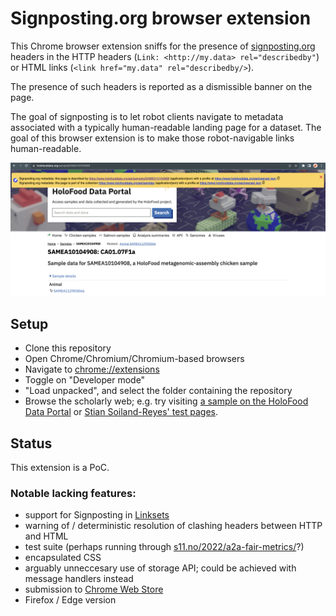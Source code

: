 # Signposting.org browser extension

This Chrome browser extension sniffs for the presence of [signposting.org](https://signposting.org) headers in the HTTP headers (`Link: <http://my.data> rel="describedby"`) or HTML links (`<link href="my.data" rel="describedby/>`).

The presence of such headers is reported as a dismissible banner on the page.

The goal of signposting is to let robot clients navigate to metadata associated with a typically human-readable landing page for a dataset.
The goal of this browser extension is to make those robot-navigable links human-readable.

![Screenshot of a scientific landing page with signposting headers detected](example.png)

## Setup
* Clone this repository
* Open Chrome/Chromium/Chromium-based browsers
* Navigate to [chrome://extensions](chrome://extensions)
* Toggle on "Developer mode"
* "Load unpacked", and select the folder containing the repository
* Browse the scholarly web; e.g. try visiting [a sample on the HoloFood Data Portal](https://www.holofooddata.org/sample/SAMEA10104908) or [Stian Soiland-Reyes' test pages](https://s11.no/2022/a2a-fair-metrics/).

## Status
This extension is a PoC.

### Notable lacking features:

- support for Signposting in [Linksets](https://signposting.org/linkset/)
- warning of / deterministic resolution of clashing headers between HTTP and HTML
- test suite (perhaps running through [s11.no/2022/a2a-fair-metrics/](https://s11.no/2022/a2a-fair-metrics/)?)
- encapsulated CSS
- arguably unneccesary use of storage API; could be achieved with message handlers instead
- submission to [Chrome Web Store](https://developer.chrome.com/docs/extensions/)
- Firefox / Edge version
